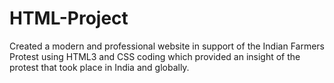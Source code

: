 # HTML-Project
Created a modern and professional website in support of the Indian Farmers Protest using HTML3 and CSS coding which provided an insight of the protest that took place in India and globally. 

